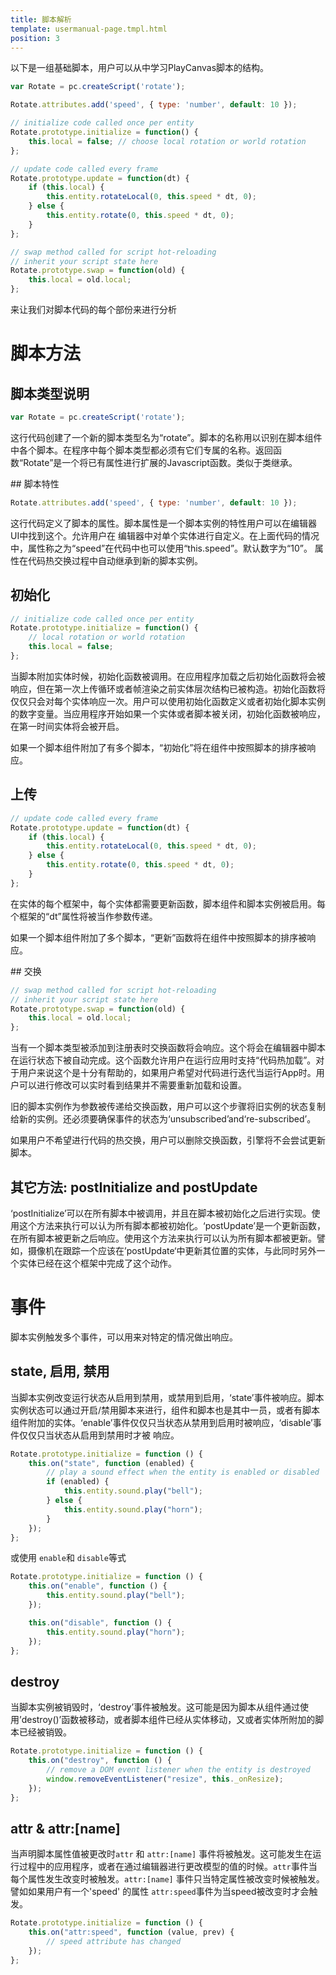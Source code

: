 ```yaml
---
title: 脚本解析
template: usermanual-page.tmpl.html
position: 3
---
```


以下是一组基础脚本，用户可以从中学习PlayCanvas脚本的结构。

```javascript
var Rotate = pc.createScript('rotate');

Rotate.attributes.add('speed', { type: 'number', default: 10 });

// initialize code called once per entity
Rotate.prototype.initialize = function() {
    this.local = false; // choose local rotation or world rotation
};

// update code called every frame
Rotate.prototype.update = function(dt) {
    if (this.local) {
        this.entity.rotateLocal(0, this.speed * dt, 0);
    } else {
        this.entity.rotate(0, this.speed * dt, 0);
    }
};

// swap method called for script hot-reloading
// inherit your script state here
Rotate.prototype.swap = function(old) {
    this.local = old.local;
};
```

来让我们对脚本代码的每个部份来进行分析

# 脚本方法

## 脚本类型说明

```javascript
var Rotate = pc.createScript('rotate');
```

这行代码创建了一个新的脚本类型名为“rotate”。脚本的名称用以识别在脚本组件中各个脚本。在程序中每个脚本类型都必须有它们专属的名称。返回函数“Rotate”是一个将已有属性进行扩展的Javascript函数。类似于类继承。

## 脚本特性

```javascript
Rotate.attributes.add('speed', { type: 'number', default: 10 });
```

这行代码定义了脚本的属性。脚本属性是一个脚本实例的特性用户可以在编辑器UI中找到这个。允许用户在 编辑器中对单个实体进行自定义。在上面代码的情况中，属性称之为“speed”在代码中也可以使用“this.speed”。默认数字为“10”。
属性在代码热交换过程中自动继承到新的脚本实例。

## 初始化

```javascript
// initialize code called once per entity
Rotate.prototype.initialize = function() {
    // local rotation or world rotation
    this.local = false;
};
```

当脚本附加实体时候，初始化函数被调用。在应用程序加载之后初始化函数将会被响应，但在第一次上传循环或者帧渲染之前实体层次结构已被构造。初始化函数将仅仅只会对每个实体响应一次。用户可以使用初始化函数定义或者初始化脚本实例的数字变量。当应用程序开始如果一个实体或者脚本被关闭，初始化函数被响应，在第一时间实体将会被开启。

如果一个脚本组件附加了有多个脚本，“初始化”将在组件中按照脚本的排序被响应。

## 上传

```javascript
// update code called every frame
Rotate.prototype.update = function(dt) {
    if (this.local) {
        this.entity.rotateLocal(0, this.speed * dt, 0);
    } else {
        this.entity.rotate(0, this.speed * dt, 0);
    }
};
```

在实体的每个框架中，每个实体都需要更新函数，脚本组件和脚本实例被启用。每个框架的“dt”属性将被当作参数传递。

如果一个脚本组件附加了多个脚本，“更新”函数将在组件中按照脚本的排序被响应。

## 交换

```javascript
// swap method called for script hot-reloading
// inherit your script state here
Rotate.prototype.swap = function(old) {
    this.local = old.local;
};
```

当有一个脚本类型被添加到注册表时交换函数将会响应。这个将会在编辑器中脚本在运行状态下被自动完成。这个函数允许用户在运行应用时支持“代码热加载”。对于用户来说这个是十分有帮助的，如果用户希望对代码进行迭代当运行App时。用户可以进行修改可以实时看到结果并不需要重新加载和设置。

旧的脚本实例作为参数被传递给交换函数，用户可以这个步骤将旧实例的状态复制给新的实例。还必须要确保事件的状态为‘unsubscribed’and‘re-subscribed’。

如果用户不希望进行代码的热交换，用户可以删除交换函数，引擎将不会尝试更新脚本。

## 其它方法: postInitialize and postUpdate

‘postInitialize’可以在所有脚本中被调用，并且在脚本被初始化之后进行实现。使用这个方法来执行可以认为所有脚本都被初始化。‘postUpdate’是一个更新函数，在所有脚本被更新之后响应。使用这个方法来执行可以认为所有脚本都被更新。譬如，摄像机在跟踪一个应该在’postUpdate‘中更新其位置的实体，与此同时另外一个实体已经在这个框架中完成了这个动作。

# 事件

脚本实例触发多个事件，可以用来对特定的情况做出响应。

## state, 启用, 禁用

当脚本实例改变运行状态从启用到禁用，或禁用到启用，‘state’事件被响应。脚本实例状态可以通过开启/禁用脚本来进行，组件和脚本也是其中一员，或者有脚本组件附加的实体。‘enable’事件仅仅只当状态从禁用到启用时被响应，‘disable’事件仅仅只当状态从启用到禁用时才被 响应。

```javascript
Rotate.prototype.initialize = function () {
    this.on("state", function (enabled) {
        // play a sound effect when the entity is enabled or disabled
        if (enabled) {
            this.entity.sound.play("bell");
        } else {
            this.entity.sound.play("horn");
        }
    });
};
```

或使用 `enable`和  `disable`等式

```javascript
Rotate.prototype.initialize = function () {
    this.on("enable", function () {
        this.entity.sound.play("bell");
    });

    this.on("disable", function () {
        this.entity.sound.play("horn");
    });
};
```

## destroy

当脚本实例被销毁时，‘destroy’事件被触发。这可能是因为脚本从组件通过使用’destroy()’函数被移动，或者脚本组件已经从实体移动，又或者实体所附加的脚本已经被销毁。

```javascript
Rotate.prototype.initialize = function () {
    this.on("destroy", function () {
        // remove a DOM event listener when the entity is destroyed
        window.removeEventListener("resize", this._onResize);
    });
};
```

## attr & attr:[name]

当声明脚本属性值被更改时`attr` 和 `attr:[name]` 事件将被触发。这可能发生在运行过程中的应用程序，或者在通过编辑器进行更改模型的值的时候。`attr`事件当每个属性发生改变时被触发。`attr:[name]` 事件只当特定属性被改变时候被触发。譬如如果用户有一个'speed' 的属性 `attr:speed`事件为当speed被改变时才会触发。

```javascript
Rotate.prototype.initialize = function () {
    this.on("attr:speed", function (value, prev) {
        // speed attribute has changed
    });
};
```

